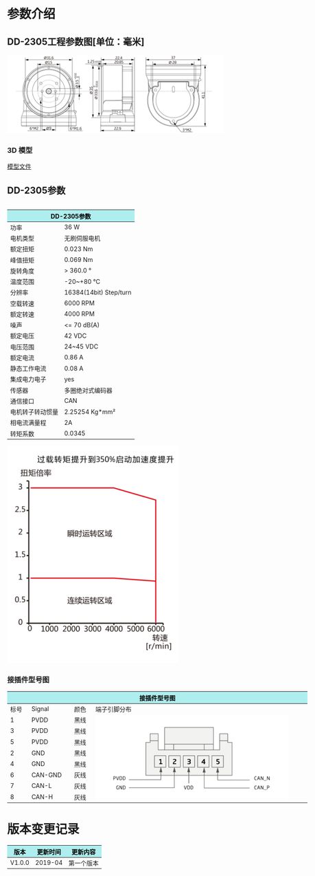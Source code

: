 # 参数介绍 
## DD-2305工程参数图[单位：毫米]
![DD-2305]( ../img/DD_2305三视图.png ) 
### 3D 模型
[模型文件]( ../img/DD_23053D.STEP.zip )


## DD-2305参数
<table class="tableizer-table"><table class="tableizer-table" style="width:400px"><thead><tr class="tableizer-firstrow"><th colspan="2" style="background: PaleTurquoise; color: black;">DD-2305参数</th></tr></thead><tbody><tr><td>功率</td><td>36 W</td></tr><tr><td>电机类型</td><td>无刷伺服电机</td></tr><tr><td>额定扭矩</td><td>0.023 Nm</td></tr><tr><td>峰值扭矩</td><td>0.069 Nm</td></tr><tr><td>旋转角度</td><td>> 360.0 °</td></tr><tr><td>温度范围</td><td>-20~+80 °C</td></tr><tr><td>分辨率</td><td>16384(14bit) Step/turn</td></tr><tr><td>空载转速</td><td>6000 RPM</td></tr><tr><td>额定转速</td><td>4000 RPM</td></tr><tr><td>噪声</td><td><= 70 dB(A)</td></tr><tr><td>额定电压</td><td>42 VDC</td></tr><tr><td>电压范围</td><td>24~45 VDC</td></tr><tr><td>额定电流</td><td>0.86 A</td></tr><tr><td>静态工作电流</td><td>0.08 A</td></tr><tr><td>集成电力电子</td><td>yes</td></tr><tr><td>传感器</td><td>多圈绝对式编码器</td></tr><tr><td>通信接口</td><td>CAN</td></tr><tr><td>电机转子转动惯量</td><td>2.25254 Kg*mm²</td></tr><tr><td>相电流满量程</td><td>2A</td></tr><tr><td>转矩系数</td><td>0.0345</td></tr></tbody></table>

<img src="../img/DD-2305曲线.png" style="width:400px">




### 接插件型号图
<table class="tableizer-table" style="width:700px">
<thead><tr class="tableizer-firstrow"><th colspan="4" style="background: PaleTurquoise; color: black;width:800px">接插件型号图</th></tr></thead><tbody><tr><td>标号</td><td>Signal</td><td>颜色</td><td >端子引脚分布</td></tr><tr><td>1</td><td>PVDD</td><td>黑线</td><td rowspan="9"><img src="../img/配线2-3.png" style="width:450px"></td></tr><tr><td>3</td><td>PVDD</td><td>黑线</td></tr><tr><td>5</td><td>PVDD</td><td>黑线</td></tr><tr><td>2</td><td>GND</td><td>黑线</td></tr><tr><td>4</td><td>GND</td><td>黑线</td></tr><tr><td>6</td><td>CAN-GND</td><td>灰线</td></tr><tr><td>7</td><td>CAN-L</td><td>灰线</td></tr><tr><td>8</td><td>CAN-H</td><td>灰线</td></tr></tbody></table>

# 版本变更记录


<table class="tableizer-table">
<thead><tr class="tableizer-firstrow" style="background: PaleTurquoise; color: black;width:500px"><th >版本</th><th>更新时间</th><th>更新内容</th></tr></thead><tr><td>V1.0.0</td><td>2019-04</td><td>第一个版本</td></tr></tbody></table>




